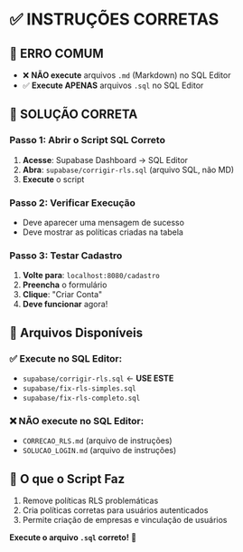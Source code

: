 # ✅ INSTRUÇÕES CORRETAS

## 🚨 ERRO COMUM
- ❌ **NÃO execute** arquivos `.md` (Markdown) no SQL Editor
- ✅ **Execute APENAS** arquivos `.sql` no SQL Editor

## 🎯 SOLUÇÃO CORRETA

### Passo 1: Abrir o Script SQL Correto
1. **Acesse**: Supabase Dashboard → SQL Editor
2. **Abra**: `supabase/corrigir-rls.sql` (arquivo SQL, não MD)
3. **Execute** o script

### Passo 2: Verificar Execução
- Deve aparecer uma mensagem de sucesso
- Deve mostrar as políticas criadas na tabela

### Passo 3: Testar Cadastro
1. **Volte para**: `localhost:8080/cadastro`
2. **Preencha** o formulário
3. **Clique**: "Criar Conta"
4. **Deve funcionar** agora!

## 📁 Arquivos Disponíveis

### ✅ Execute no SQL Editor:
- `supabase/corrigir-rls.sql` ← **USE ESTE**
- `supabase/fix-rls-simples.sql`
- `supabase/fix-rls-completo.sql`

### ❌ NÃO execute no SQL Editor:
- `CORRECAO_RLS.md` (arquivo de instruções)
- `SOLUCAO_LOGIN.md` (arquivo de instruções)

## 🔧 O que o Script Faz
1. Remove políticas RLS problemáticas
2. Cria políticas corretas para usuários autenticados
3. Permite criação de empresas e vinculação de usuários

**Execute o arquivo `.sql` correto!** 🚀


